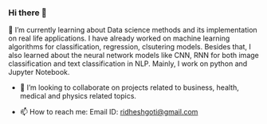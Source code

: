 ### Hi there 👋

🌱 I’m currently learning about Data science methods and its implementation on real life applications. I have already worked on machine learning algorithms for classification, regression, clsutering models. Besides that, I also learned about the neural network models like CNN, RNN for both image classification and text classification in NLP. Mainly, I work on python and Jupyter Notebook.

- 👯 I’m looking to collaborate on projects related to business, health, medical and physics related topics.

- 📫 How to reach me: Email ID: ridheshgoti@gmail.com
